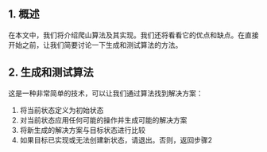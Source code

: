 ## 1. 概述

在本文中，我们将介绍爬山算法及其实现。我们还将看看它的优点和缺点。在直接开始之前，让我们简要讨论一下生成和测试算法的方法。

## 2. 生成和测试算法

这是一种非常简单的技术，可以让我们通过算法找到解决方案：

1. 将当前状态定义为初始状态
2. 对当前状态应用任何可能的操作并生成可能的解决方案
3. 将新生成的解决方案与目标状态进行比较
4. 如果目标已实现或无法创建新状态，请退出。否则，返回步骤2

